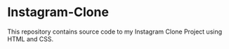 # Instagram-Clone
This repository contains source code to my Instagram Clone Project using HTML and CSS.
